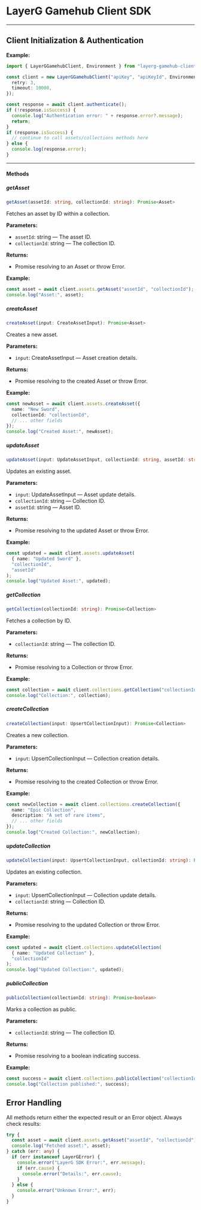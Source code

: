 # LayerG Gamehub Client SDK

---

## Client Initialization & Authentication

**Example:**

```typescript
import { LayerGGamehubClient, Environment } from "layerg-gamehub-client";

const client = new LayerGGamehubClient("apiKey", "apiKeyId", Environment.Dev, {
  retry: 3,
  timeout: 10000,
});

const response = await client.authenticate();
if (!response.isSuccess) {
  console.log("Authentication error: " + response.error?.message);
  return;
}
if (response.isSuccess) {
  // continue to call assets/collections methods here
} else {
  console.log(response.error);
}
```

---

#### Methods

##### getAsset

```typescript
getAsset(assetId: string, collectionId: string): Promise<Asset>
```

Fetches an asset by ID within a collection.

**Parameters:**

- `assetId`: string — The asset ID.
- `collectionId`: string — The collection ID.

**Returns:**

- Promise resolving to an Asset or throw Error.

**Example:**

```typescript
const asset = await client.assets.getAsset("assetId", "collectionId");
console.log("Asset:", asset);
```

##### createAsset

```typescript
createAsset(input: CreateAssetInput): Promise<Asset>
```

Creates a new asset.

**Parameters:**

- `input`: CreateAssetInput — Asset creation details.

**Returns:**

- Promise resolving to the created Asset or throw Error.

**Example:**

```typescript
const newAsset = await client.assets.createAsset({
  name: "New Sword",
  collectionId: "collectionId",
  // ... other fields
});
console.log("Created Asset:", newAsset);
```

##### updateAsset

```typescript
updateAsset(input: UpdateAssetInput, collectionId: string, assetId: string): Promise<Asset>
```

Updates an existing asset.

**Parameters:**

- `input`: UpdateAssetInput — Asset update details.
- `collectionId`: string — Collection ID.
- `assetId`: string — Asset ID.

**Returns:**

- Promise resolving to the updated Asset or throw Error.

**Example:**

```typescript
const updated = await client.assets.updateAsset(
  { name: "Updated Sword" },
  "collectionId",
  "assetId"
);
console.log("Updated Asset:", updated);
```

##### getCollection

```typescript
getCollection(collectionId: string): Promise<Collection>
```

Fetches a collection by ID.

**Parameters:**

- `collectionId`: string — The collection ID.

**Returns:**

- Promise resolving to a Collection or throw Error.

**Example:**

```typescript
const collection = await client.collections.getCollection("collectionId");
console.log("Collection:", collection);
```

##### createCollection

```typescript
createCollection(input: UpsertCollectionInput): Promise<Collection>
```

Creates a new collection.

**Parameters:**

- `input`: UpsertCollectionInput — Collection creation details.

**Returns:**

- Promise resolving to the created Collection or throw Error.

**Example:**

```typescript
const newCollection = await client.collections.createCollection({
  name: "Epic Collection",
  description: "A set of rare items",
  // ... other fields
});
console.log("Created Collection:", newCollection);
```

##### updateCollection

```typescript
updateCollection(input: UpsertCollectionInput, collectionId: string): Promise<Collection>
```

Updates an existing collection.

**Parameters:**

- `input`: UpsertCollectionInput — Collection update details.
- `collectionId`: string — Collection ID.

**Returns:**

- Promise resolving to the updated Collection or throw Error.

**Example:**

```typescript
const updated = await client.collections.updateCollection(
  { name: "Updated Collection" },
  "collectionId"
);
console.log("Updated Collection:", updated);
```

##### publicCollection

```typescript
publicCollection(collectionId: string): Promise<boolean>
```

Marks a collection as public.

**Parameters:**

- `collectionId`: string — The collection ID.

**Returns:**

- Promise resolving to a boolean indicating success.

**Example:**

```typescript
const success = await client.collections.publicCollection("collectionId");
console.log("Collection published:", success);
```

## Error Handling

All methods return either the expected result or an Error object. Always check results:

```typescript
try {
  const asset = await client.assets.getAsset("assetId", "collectionId");
  console.log("Fetched asset:", asset);
} catch (err: any) {
  if (err instanceof LayerGError) {
    console.error("LayerG SDK Error:", err.message);
    if (err.cause) {
      console.error("Details:", err.cause);
    }
  } else {
    console.error("Unknown Error:", err);
  }
}
```
